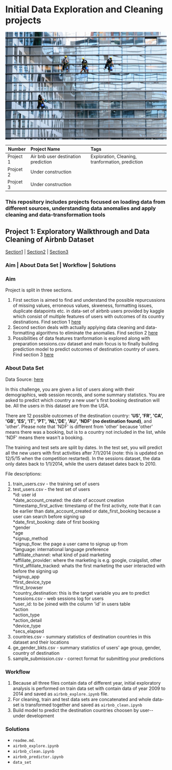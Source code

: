 # Initial Data Exploration and Cleaning projects

![Screenshot Post Page](/img/glass_cleaning.jpg)
 
| Number        | Project Name                         | Tags   |
| --------------|:-------------------------------------|:------------------------|
|Project 1      | Air bnb user destination prediction  | Exploration, Cleaning, tranformation, prediction|
|Projcet 2| Under construction| |
|Projcet 3| Under construction| |

### This repository includes projects focused on loading data from different sources, understanding data anomalies and apply cleaning and data-transformation tools

## Project 1: Exploratory Walkthrough and Data Cleaning of Airbnb Dataset
[Section1][1] | [Section2][2] | [Section3][3]
### Aim | About Data Set | Workflow | Solutions

### Aim
Project is split in three sections. <br>
1. First section is aimed to find and understand the possible repurcussions of missing values, erroneous values, skweness, formatting issues, duplicate datapoints etc. in data-set of airbnb users provided by kaggle which consist of multiple features of users with outcomes of its country destinations. 
Find section 1 [here][1]
2. Second section deals with actually applying data cleaning and data-formatting algorithms to eliminate the anomalies.
Find section 2 [here][2]
3. Possibilities of data features tranformation is explored along with preparation sessions.csv dataset and main focus is to finally building prediction model to predict outcomes of destination country of users.
Find section 3 [here][3]

### About Data Set

Data Source: [here][4] <br>

In this challenge, you are given a list of users along with their demographics, web session records, and some summary statistics. You are asked to predict which country a new user's first booking destination will be. All the users in this dataset are from the USA. <br>

There are 12 possible outcomes of the destination country: **'US', 'FR', 'CA', 'GB', 'ES', 'IT', 'PT', 'NL','DE', 'AU', 'NDF' (no destination found)**, and 'other'. Please note that 'NDF' is different from 'other' because 'other' means there was a booking, but is to a country not included in the list, while 'NDF' means there wasn't a booking. <br>

The training and test sets are split by dates. In the test set, you will predict all the new users with first activities after 7/1/2014 (note: this is updated on 12/5/15 when the competition restarted). In the sessions dataset, the data only dates back to 1/1/2014, while the users dataset dates back to 2010. <br>

File descriptions:

1. train_users.csv - the training set of users
2. test_users.csv - the test set of users <br>
*id: user id<br>
*date_account_created: the date of account creation<br>
*timestamp_first_active: timestamp of the first activity, note that it can be earlier than date_account_created or date_first_booking because a user can search before signing up <br>
*date_first_booking: date of first booking <br>
*gender <br>
*age <br>
*signup_method <br>
*signup_flow: the page a user came to signup up from <br>
*language: international language preference <br>
*affiliate_channel: what kind of paid marketing <br>
*affiliate_provider: where the marketing is e.g. google, craigslist, other <br>
*first_affiliate_tracked: whats the first marketing the user interacted with before the signing up <br>
*signup_app <br>
*first_device_type <br>
*first_browser <br>
*country_destination: this is the target variable you are to predict <br>
*sessions.csv - web sessions log for users <br>
*user_id: to be joined with the column 'id' in users table <br>
*action <br>
*action_type <br>
*action_detail <br>
*device_type <br>
*secs_elapsed
3. countries.csv - summary statistics of destination countries in this dataset and their locations
4. ge_gender_bkts.csv - summary statistics of users' age group, gender, country of destination
5. sample_submission.csv - correct format for submitting your predictions

### Workflow
1. Because all three files contain data of different year, initial exploratory analysis is performed on train data set with contain data of year 2009 to 2014 and saved as `airbnb_explore.ipynb` file.
2. For cleaning, train and test data sets are concatenated and whole data-set is transformed together and saved as `airbnb_clean.ipynb`
3. Build model to predict the destination countries choosen by user-- under development

### Solutions

* `readme.md`.
* `airbnb_explore.ipynb`
* `airbnb_clean.ipynb`
* `airbnb_predictor.ipynb`
* `data_set`

[1]: https://github.com/singh-sona/Messy-Data-Cleanning-Projects/blob/master/airbnb_explore.ipynb
[2]: https://github.com/singh-sona/Messy-Data-Cleanning-Projects/blob/master/airbnb_clean.ipynb
[3]: https://github.com/singh-sona/Messy-Data-Cleanning-Projects/blob/master/airbnb_predictor.ipynb
[4]: https://www.kaggle.com/c/airbnb-recruiting-new-user-bookings/data


